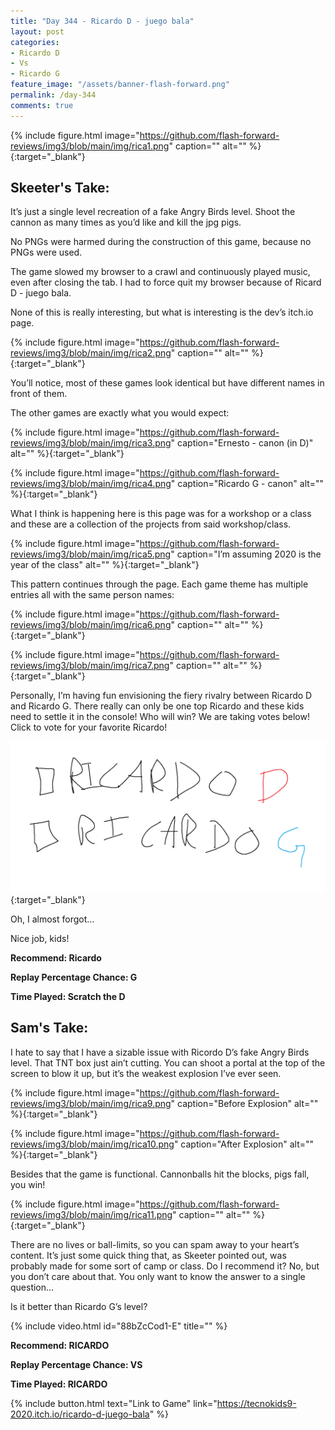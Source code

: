 ```yaml
---
title: "Day 344 - Ricardo D - juego bala"
layout: post
categories:
- Ricardo D
- Vs
- Ricardo G
feature_image: "/assets/banner-flash-forward.png"
permalink: /day-344
comments: true
---
```


{% include figure.html image="https://github.com/flash-forward-reviews/img3/blob/main/img/rica1.png" caption="" alt="" %}{:target="_blank"}
 
## Skeeter's Take:

It’s just a single level recreation of a fake Angry Birds level. Shoot the cannon as many times as you’d like and kill the jpg pigs. 

No PNGs were harmed during the construction of this game, because no PNGs were used. 

The game slowed my browser to a crawl and continuously played music, even after closing the tab. I had to force quit my browser because of Ricard D - juego bala. 

None of this is really interesting, but what is interesting is the dev’s itch.io page.

{% include figure.html image="https://github.com/flash-forward-reviews/img3/blob/main/img/rica2.png" caption="" alt="" %}{:target="_blank"}

You’ll notice, most of these games look identical but have different names in front of them. 

The other games are exactly what you would expect: 

{% include figure.html image="https://github.com/flash-forward-reviews/img3/blob/main/img/rica3.png" caption="Ernesto - canon (in D)" alt="" %}{:target="_blank"}

{% include figure.html image="https://github.com/flash-forward-reviews/img3/blob/main/img/rica4.png" caption="Ricardo G - canon" alt="" %}{:target="_blank"}

What I think is happening here is this page was for a workshop or a class and these are a collection of the projects from said workshop/class. 

{% include figure.html image="https://github.com/flash-forward-reviews/img3/blob/main/img/rica5.png" caption="I’m assuming 2020 is the year of the class" alt="" %}{:target="_blank"}

This pattern continues through the page. Each game theme has multiple entries all with the same person names: 

{% include figure.html image="https://github.com/flash-forward-reviews/img3/blob/main/img/rica6.png" caption="" alt="" %}{:target="_blank"}

{% include figure.html image="https://github.com/flash-forward-reviews/img3/blob/main/img/rica7.png" caption="" alt="" %}{:target="_blank"}

Personally, I’m having fun envisioning the fiery rivalry between Ricardo D and Ricardo G. There really can only be one top Ricardo and these kids need to settle it in the console! Who will win? We are taking votes below! Click to vote for your favorite Ricardo! 

[![Image](/assets/Ricardo.png)](https://www.youtube.com/watch?v=c_jomXhjUjI){:target="_blank"}

Oh, I almost forgot… 

Nice job, kids!

**Recommend: Ricardo**

**Replay Percentage Chance: G**

**Time Played: Scratch the D**

## Sam's Take:

I hate to say that I have a sizable issue with Ricordo D’s fake Angry Birds level. That TNT box just ain’t cutting. You can shoot a portal at the top of the screen to blow it up, but it’s the weakest explosion I’ve ever seen.

{% include figure.html image="https://github.com/flash-forward-reviews/img3/blob/main/img/rica9.png" caption="Before Explosion" alt="" %}{:target="_blank"}

{% include figure.html image="https://github.com/flash-forward-reviews/img3/blob/main/img/rica10.png" caption="After Explosion" alt="" %}{:target="_blank"}

Besides that the game is functional. Cannonballs hit the blocks, pigs fall, you win!

{% include figure.html image="https://github.com/flash-forward-reviews/img3/blob/main/img/rica11.png" caption="" alt="" %}{:target="_blank"}

There are no lives or ball-limits, so you can spam away to your heart’s content. It’s just some quick thing that, as Skeeter pointed out, was probably made for some sort of camp or class. Do I recommend it? No, but you don’t care about that. You only want to know the answer to a single question...

Is it better than Ricardo G’s level?

{% include video.html id="88bZcCod1-E" title="" %}

**Recommend: RICARDO**

**Replay Percentage Chance: VS**

**Time Played: RICARDO**

{% include button.html text="Link to Game" link="https://tecnokids9-2020.itch.io/ricardo-d-juego-bala" %}
